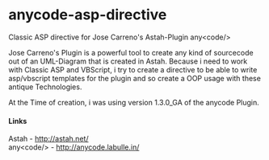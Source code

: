 # anycode-asp-directive
Classic ASP directive for Jose Carreno's Astah-Plugin any&lt;code/>

Jose Carreno's Plugin is a powerful tool to create any kind of sourcecode
out of an UML-Diagram that is created in Astah.
Because i need to work with Classic ASP and VBScript, i try to create a directive
to be able to write asp/vbscript templates for the plugin
and so create a OOP usage with these antique Technologies.

At the Time of creation, i was using version 1.3.0_GA of the anycode Plugin.

#### Links
Astah - http://astah.net/<br>
any&lt;code/> - http://anycode.labulle.in/
